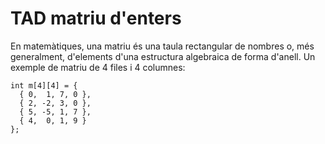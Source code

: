 # TAD matriu d'enters
En matemàtiques, una matriu és una taula rectangular de nombres o, més generalment, d'elements d'una estructura algebraica de forma d'anell. 
Un exemple de matriu de 4 files i 4 columnes:
~~~
int m[4][4] = {
  { 0,  1, 7, 0 },
  { 2, -2, 3, 0 },
  { 5, -5, 1, 7 },
  { 4,  0, 1, 9 }
};
~~~

